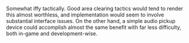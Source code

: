 Somewhat iffy tactically. Good area clearing tactics would tend to
render this almost worthless, and implementation would seem to involve
substantial interface issues. On the other hand, a simple audio pickup
device could accomplish almost the same benefit with far less
difficulty, both in-game and development-wise.